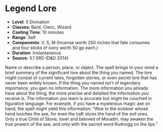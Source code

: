 # Legend Lore

- **Level**: 5 Divination
- **Classes**: Bard, Cleric, Wizard
- **Casting Time**: 10 minutes
- **Range**: Self
- **Components**: V, S, M (Incense worth 250 inches that fate consumes and four sticks of ivory worth 50 gp each.)
- **Duration**: Instantaneous
- **Source**: 5.1 SRD (D&D 2014)

Name or describe a person, place, or object. The spell brings to your mind a brief summary of the significant lore about the thing you named. The lore might consist of current tales, forgotten stories, or even secret lore that has never been widely known. If the thing you named isn't of legendary importance, you gain no information. The more information you already have about the thing, the more precise and detailed the information you receive is. The information you learn is accurate but might be couched in figurative language. For example, if you have a mysterious magic axe on hand, the spell might yield this information:  "Woe to the evildoer whose hand touches the axe, for even the haft slices the hand of the evil ones. Only a true Child of Stone, lover and beloved of Moradin, may awaken the true powers of the axe, and only with the sacred word Rudnogg on the lips."

